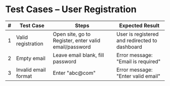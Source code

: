 # Test Cases – User Registration

| # | Test Case | Steps | Expected Result |
|---|-----------|-------|-----------------|
| 1 | Valid registration | Open site, go to Register, enter valid email/password | User is registered and redirected to dashboard |
| 2 | Empty email | Leave email blank, fill password | Error message: "Email is required" |
| 3 | Invalid email format | Enter "abc@com" | Error message: "Enter valid email" |